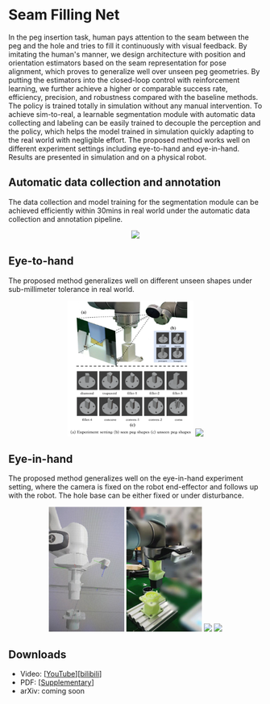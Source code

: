 # Seam Filling Net

In the peg insertion task,  human pays attention to the seam between the peg and the hole and tries to fill it continuously with visual feedback. By imitating the human's manner, we design architecture with position and orientation estimators based on the seam representation for pose alignment, which proves to generalize well over unseen peg geometries. By putting the estimators into the closed-loop control with reinforcement learning, we further achieve a higher or comparable success rate, efficiency, precision, and robustness compared with the baseline methods. The policy is trained totally in simulation without any manual intervention. To achieve sim-to-real, a learnable segmentation module with automatic data collecting and labeling can be easily trained to decouple the perception and the policy, which helps the model trained in simulation quickly adapting to the real world with negligible effort. The proposed method works well on different experiment settings including eye-to-hand and eye-in-hand. Results are presented in simulation and on a physical robot.

<!-- <center>![(a) experinment setting (b) seen peg shapes (c) unseen peg shapes](assets/cover.png)</center> -->

## Automatic data collection and annotation
The data collection and model training for the segmentation module can be achieved efficiently within 30mins in real world under the automatic data collection and annotation pipeline.
<div align=center>
    <img src="assets/v1.gif" width="40%" ></img>
</div> 

## Eye-to-hand
The proposed method generalizes well on different unseen shapes under sub-millimeter tolerance in real world.
<div align=center>
    <p float="left">
        <img src="assets/cover.png" width="250" height="270" / >
        <img src="assets/v2.gif" width="60%" />
    </p>
</div>

## Eye-in-hand
The proposed method generalizes well on the eye-in-hand experiment setting, where the camera is fixed on the robot end-effector and follows up with the robot. The hole base can be either fixed or under disturbance.
<div align=center>
    <p float="left">
        <img src="assets/sim.png" width="150" height="248"/ >
        <img src="assets/real.png" width="150" height="248" />
        <img src="assets/v3.gif" width="30%"/>
        <img src="assets/v4.gif" width="30%"/>
    </p>
</div>


## Downloads

- Video: [[YouTube](https://www.youtube.com/watch?v=L5AhgDvevKA)][[bilibili](https://www.bilibili.com/video/BV1Zf4y1w7ea?spm_id_from=333.999.0.0)]
- PDF: [[Supplementary](https://xieliang555.github.io/post/text/icra_supplementary.pdf)]
- arXiv: coming soon


